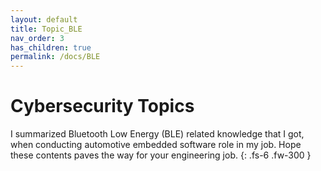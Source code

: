 ```yaml
---
layout: default
title: Topic_BLE
nav_order: 3
has_children: true
permalink: /docs/BLE
---
```


# Cybersecurity Topics

I summarized Bluetooth Low Energy (BLE) related knowledge that I got, when conducting automotive embedded software role in my job. Hope these contents paves the way for your engineering job.
{: .fs-6 .fw-300 }